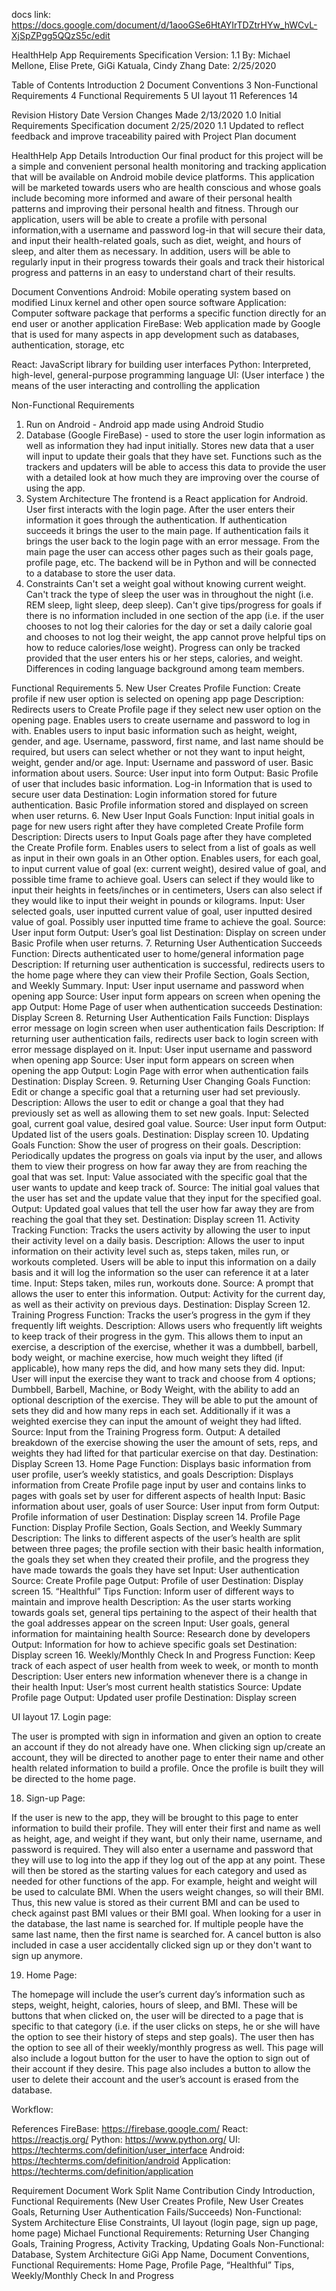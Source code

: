docs link: https://docs.google.com/document/d/1aooGSe6HtAYIrTDZtrHYw_hWCvL-XjSpZPgg5QQzS5c/edit

HealthHelp App Requirements Specification
Version: 1.1
By: Michael Mellone, Elise Prete, GiGi Katuala, Cindy Zhang
Date: 2/25/2020





Table of Contents
Introduction	2
Document Conventions	3
Non-Functional Requirements	4
Functional Requirements	5
UI layout	11
References	14

Revision History
Date
Version
Changes Made
2/13/2020
1.0
Initial Requirements Specification document
2/25/2020
1.1
Updated to reflect feedback and improve traceability paired with Project Plan document

HealthHelp App Details
Introduction 
Our final product for this project will be a simple and convenient personal health monitoring and tracking application that will be available on Android mobile device platforms. This application will be marketed towards users who are health conscious and whose goals include becoming more informed and aware of their personal health patterns and improving their personal health and fitness. Through our application, users will be able to create a profile with personal information,with a username and password log-in that will secure their data, and input their health-related goals, such as diet, weight, and hours of sleep, and alter them as necessary. In addition, users will be able to regularly input in their progress towards their goals and track their historical progress and patterns in an easy to understand chart of their results. 

Document Conventions
Android: Mobile operating system based on modified Linux kernel and other open source software 
Application: Computer software package that performs a specific function directly for an end user or another application
FireBase: Web application made by Google that is used for many aspects in app development such as databases, authentication, storage, etc

React: JavaScript library for building user interfaces
Python: Interpreted, high-level, general-purpose programming language 
UI: (User interface ) the means of the user interacting and controlling the application  

Non-Functional Requirements
1. Run on Android - Android app made using Android Studio
2. Database (Google FireBase) - used to store the user login information as well as information they had input initially.  Stores new data that a user will input to update their goals that they have set.  Functions such as the trackers and updaters will be able to access this data to provide the user with a detailed look at how much they are improving over the course of using the app.
3. System Architecture 
The frontend is a React application for Android. 
User first interacts with the login page.  After the user enters their information it goes through the authentication.  If authentication succeeds it brings the user to the main page.  If authentication fails it brings the user back to the login page with an error message.
From the main page the user can access other pages such as their goals page, profile page, etc.
The backend will be in Python and will be connected to a database to store the user data. 
4. Constraints
Can't set a weight goal without knowing current weight. 
Can't track the type of sleep the user was in throughout the night (i.e. REM sleep, light sleep, deep sleep).
Can't give tips/progress for goals if there is no information included in one section of the app (i.e. if the user chooses to not log their calories for the day or set a daily calorie goal and chooses to not log their weight, the app cannot prove helpful tips on how to reduce calories/lose weight).
Progress can only be tracked provided that the user enters his or her steps, calories, and weight.
Differences in coding language background among team members. 

Functional Requirements
5. New User Creates Profile
Function: Create profile if new user option is selected on opening app page 
Description: Redirects users to Create Profile page if they select new user option on the opening page. Enables users to create username and password to log in with. Enables users to input basic information such as height, weight, gender, and age. Username, password, first name, and last name should be required, but users can select whether or not they want to input height, weight, gender and/or age. 
Input: Username and password of user. Basic information about users. 
Source: User input into form 
Output: Basic Profile of user that includes basic information. Log-in Information that is used to secure user data
Destination: Login information stored for future authentication. Basic Profile information stored and displayed on screen when user returns. 
6. New User Input Goals
Function: Input initial goals in page for new users right after they have completed Create Profile form
Description: Directs users to Input Goals page after they have completed the Create Profile form. Enables users to select from a list of goals as well as input in their own goals in an Other option. Enables users, for each goal, to input current value of goal (ex: current weight), desired value of goal, and possible time frame to achieve goal. Users can select if they would like to input their heights in feets/inches or in centimeters, Users can also select if they would like to input their weight in pounds or kilograms. 
Input: User selected goals, user inputted current value of goal, user inputted desired value of goal. Possibly user inputted time frame to achieve the goal. 
Source: User input form 
Output: User’s goal list 
Destination: Display on screen under Basic Profile when user returns. 
7. Returning User Authentication Succeeds 
Function: Directs authenticated user to home/general information page 
Description: If returning user authentication is successful, redirects users to the home page where they can view their Profile Section, Goals Section, and Weekly Summary. 
Input: User input username and password when opening app 
Source: User input form appears on screen when opening the app
Output: Home Page of user when authentication succeeds
Destination: Display Screen 
8. Returning User Authentication Fails
Function: Displays error message on login screen when user authentication fails
Description: If returning user authentication fails, redirects user back to login screen with error message displayed on it. 
Input: User input username and password when opening app 
Source: User input form appears on screen when opening the app 
Output: Login Page with error when authentication fails 
Destination: Display Screen. 
9. Returning User Changing Goals
Function: Edit or change a specific goal that a returning user had set previously.
Description:  Allows the user to edit or change a goal that they had previously set as well as allowing them to set new goals.
Input: Selected goal, current goal value, desired goal value.
Source: User input form
Output: Updated list of the users goals.
Destination: Display screen
10. Updating Goals
Function: Show the user of progress on their goals.
Description: Periodically updates the progress on goals via input by the user, and allows them to view their progress on how far away they are from reaching the goal that was set.
Input: Value associated with the specific goal that the user wants to update and keep track of. 
Source: The initial goal values that the user has set and the update value that they input for the specified goal.
Output: Updated goal values that tell the user how far away they are from reaching the goal that they set.
Destination: Display screen
11. Activity Tracking 
Function: Tracks the users activity by allowing the user to input their activity level on a daily basis.
Description: Allows the user to input information on their activity level such as, steps taken, miles run, or workouts completed.  Users will be able to input this information on a daily basis and it will log the information so the user can reference it at a later time.
Input: Steps taken, miles run, workouts done.
Source: A prompt that allows the user to enter this information.
Output: Activity for the current day, as well as their activity on previous days.
Destination: Display Screen
12. Training Progress
Function: Tracks the user’s progress in the gym if they frequently lift weights.
Description:  Allows users who frequently lift weights to keep track of their progress in the gym.  This allows them to input an exercise, a description of the exercise, whether it was a dumbbell, barbell, body weight, or machine exercise, how much weight they lifted (if applicable), how many reps the did, and how many sets they did.
Input: User will input the exercise they want to track and choose from 4 options; Dumbbell, Barbell, Machine, or Body Weight, with the ability to add an optional description of the exercise.  They will be able to put the amount of sets they did and how many reps in each set. Additionally if it was a weighted exercise they can input the amount of weight they had lifted.
Source: Input from the Training Progress form.
Output: A detailed breakdown of the exercise showing the user the amount of sets, reps, and weights they had lifted for that particular exercise on that day.
Destination: Display Screen
13. Home Page 
Function: Displays basic information from user profile, user’s weekly statistics, and goals
Description: Displays information from Create Profile page input by user and contains links to pages with goals set by user for different aspects of health
Input: Basic information about user, goals of user
Source: User input from form
Output: Profile information of user
Destination: Display screen
14. Profile Page
Function: Display Profile Section, Goals Section, and Weekly Summary
Description: The links to different aspects of the user’s health are split between three pages; the profile section with their basic health information, the goals they set when they created their profile, and the progress they have made towards the goals they have set
Input: User authentication 
Source: Create Profile page
Output: Profile of user
Destination: Display screen
15. “Healthful” Tips
Function: Inform user of different ways to maintain and improve health 
Description: As the user starts working towards goals set, general tips pertaining to the aspect of their health that the goal addresses appear on the screen
Input: User goals, general information for maintaining health
Source: Research done by developers 
Output: Information for how to achieve specific goals set
Destination: Display screen
16. Weekly/Monthly Check In and Progress
Function: Keep track of each aspect of user health from week to week, or month to month
Description: User enters new information whenever there is a change in their health
Input: User’s most current health statistics
Source: Update Profile page
Output: Updated user profile
Destination: Display screen

UI layout
17. Login page:

The user is prompted with sign in information and given an option to create an account if they do not already have one.  When clicking sign up/create an account, they will be directed to another page to enter their name and other health related information to build a profile.  Once the profile is built they will be directed to the home page.




18. Sign-up Page:

If the user is new to the app, they will be brought to this page to enter information to build their profile.  They will enter their first and  name as well as  height, age, and weight if they want, but only their name, username, and password is required.  They will also enter a username and password that they will use to log into the app if they log out of the app at any point.  These will then be stored as the starting values for each category and used as needed for other functions of the app.  For example, height and weight will be used to calculate BMI.  When the users weight changes, so will their BMI.  Thus, this new value is stored as their current BMI and can be used to check against past BMI values or their BMI goal.  When looking for a user in the database, the last name is searched for.  If multiple people have the same last name, then the first name is searched for.  A cancel button is also included in case a user accidentally clicked sign up or they don't want to sign up anymore.

19. Home Page:

The homepage will include the user’s current day’s information such as steps, weight, height, calories, hours of sleep, and BMI.  These will be buttons that when clicked on,  the user will be directed to a page that is specific to that category (i.e. if the user clicks on steps, he or she will have the option to see their history of steps and step goals).  The user then has the option to see all of their weekly/monthly progress as well.  This page will  also include a logout button for the user to have the option to sign out of their account if they desire.  This page also includes a button to allow the user to delete their account and the user’s account is erased from the database.


Workflow: 


References
FireBase: https://firebase.google.com/
React: https://reactjs.org/
Python: https://www.python.org/
UI: https://techterms.com/definition/user_interface 
Android: https://techterms.com/definition/android
Application: https://techterms.com/definition/application




Requirement Document Work Split 
Name
Contribution 
Cindy 
Introduction, Functional Requirements (New User Creates Profile, New User Creates Goals, Returning User Authentication Fails/Succeeds)
Non-Functional: System Architecture 
Elise 
Constraints, UI layout (login page, sign up page, home page)
Michael 
Functional Requirements: Returning User Changing Goals, Training Progress, Activity Tracking, Updating Goals
Non-Functional: Database, System Architecture
GiGi
App Name, Document Conventions, Functional Requirements: Home Page, Profile Page, “Healthful” Tips, Weekly/Monthly Check In and Progress



